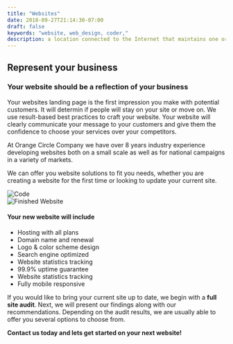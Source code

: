 ```yaml
---
title: "Websites"
date: 2018-09-27T21:14:30-07:00
draft: false
keywords: "website, web_design, coder,"
description: a location connected to the Internet that maintains one or more pages on the World Wide Web.
---
```



## Represent your business

### Your website should be a reflection of your business
Your websites landing page is the first impression you make with potential customers. It will determin if people will stay on your site or move on.
We use result-based best practices to craft your website.
Your website will clearly communicate your message to your customers and give them the confidence to choose your services over your competitors.

At Orange Circle Company we have over 8 years industry experience developing websites both on a small scale as well as for national campaigns in a variety of markets.

We can offer you website solutions to fit you needs, whether you are creating a website for the first time or looking to update your current site.




<div id="beer-slider" class="beer-slider" data-beer-label="before">
    <img src="/images/cast-of-crowns-code.png" alt="Code">
    <div class="beer-reveal" data-beer-label="after">
        <img src="/images/cast-of-crowns.png" alt="Finished Website">
    </div>
</div>


#### Your new website will include

* Hosting with all plans
* Domain name and renewal
* Logo & color scheme design
* Search engine optimized
* Website statistics tracking
* 99.9% uptime guarantee
* Website statistics tracking
* Fully mobile responsive

If you would like to bring your current site up to date, we begin with a **full site audit**.
Next, we will present our findings along with our recommendations.
Depending on the audit results, we are usually able to offer you several options to choose from.


**Contact us today and lets get started on your next website!**